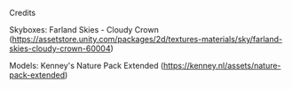 Credits

Skyboxes: 
Farland Skies - Cloudy Crown (https://assetstore.unity.com/packages/2d/textures-materials/sky/farland-skies-cloudy-crown-60004)

Models: Kenney's Nature Pack Extended (https://kenney.nl/assets/nature-pack-extended)